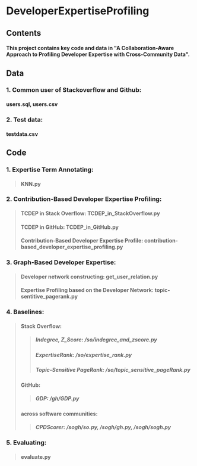 # DeveloperExpertiseProfiling

## Contents
#### This project contains key code and data in "A Collaboration-Aware Approach to Profiling Developer Expertise with Cross-Community Data".

> 
> 


## Data

### 1. Common user of Stackoverflow and Github: 
#### users.sql, users.csv
### 2. Test data: 
#### testdata.csv
> 
> 




## Code

### 1. Expertise Term Annotating: 
>#### KNN.py

### 2. Contribution-Based Developer Expertise Profiling: 
>#### TCDEP in Stack Overflow: TCDEP_in_StackOverflow.py
>#### TCDEP in GitHub: TCDEP_in_GitHub.py
>#### Contribution-Based Developer Expertise Profile: contribution-based_developer_expertise_profiling.py

### 3. Graph-Based Developer Expertise: 
>#### Developer network constructing: get_user_relation.py
>#### Expertise Profiling based on the Developer Network: topic-sentitive_pagerank.py 

### 4. Baselines: 
>#### Stack Overflow: 
>>##### Indegree, Z_Score: /so/indegree_and_zscore.py
>>##### ExpertiseRank: /so/expertise_rank.py
>>##### Topic-Sensitive PageRank: /so/topic_sensitive_pageRank.py
>#### GitHub: 
>>##### GDP: /gh/GDP.py
>#### across software communities: 
>>##### CPDScorer: /sogh/so.py, /sogh/gh.py, /sogh/sogh.py

### 5. Evaluating: 
>#### evaluate.py


